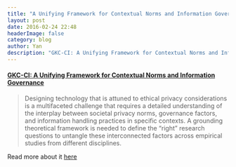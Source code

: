 ```yaml
---
title: "A Unifying Framework for Contextual Norms and Information Governance"
layout: post
date: 2016-02-24 22:48
headerImage: false
category: blog
author: Yan
description: "GKC-CI: A Unifying Framework for Contextual Norms and Information Governance"
---
```


<a class="url" target="_blank"
		href="https://informationmatters.org/2022/04/gkc-ci-a-unifying-framework-for-contextual-norms-and-information-governance/">
		<h4 class="title">
			<div class="h-entry">
				<p class="e-content">
					GKC-CI: A Unifying Framework for Contextual Norms and Information Governance
				</p>
			</div>
        </h4>
        </a>

> Designing technology that is attuned to ethical privacy considerations is a multifaceted challenge that requires a detailed understanding of the interplay between societal privacy norms, governance factors, and information handling practices in specific contexts. A grounding theoretical framework is needed to define the “right” research questions to untangle these interconnected factors across empirical studies from different disciplines.

Read more about it [here](https://informationmatters.org/2022/04/gkc-ci-a-unifying-framework-for-contextual-norms-and-information-governance/)
